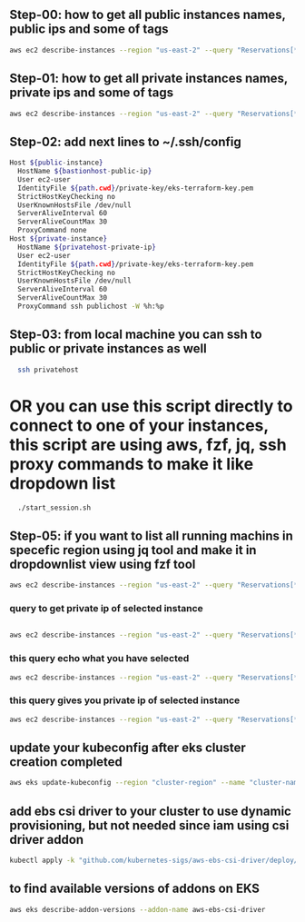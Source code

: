 ## Step-00: how to get all public instances names, public ips and some of tags 
```sh
aws ec2 describe-instances --region "us-east-2" --query "Reservations[*].Instances[*].{Instance:InstanceId,PublicIP:NetworkInterfaces[*].Association.PublicIp,Name:Tags[?Key=='Name']|[0].Value,Status:State.Name,Type:Tags[?Key=='type']|[0].Value}" --filter "Name=instance-state-name,Values=running" "Name=tag:type,Values=public" 
```
## Step-01: how to get all private instances names, private ips and some of tags 
```sh
aws ec2 describe-instances --region "us-east-2" --query "Reservations[*].Instances[*].{Instance:InstanceId,PrivateIP:NetworkInterfaces[*].PrivateIpAddress,Name:Tags[?Key=='Name']|[0].Value,Status:State.Name,Type:Tags[?Key=='type']|[0].Value}" --filter "Name=instance-state-name,Values=running" "Name=tag:type,Values=private" 
```
## Step-02: add next lines to ~/.ssh/config 
```sh
Host ${public-instance} 
  HostName ${bastionhost-public-ip}
  User ec2-user
  IdentityFile ${path.cwd}/private-key/eks-terraform-key.pem
  StrictHostKeyChecking no
  UserKnownHostsFile /dev/null
  ServerAliveInterval 60
  ServerAliveCountMax 30
  ProxyCommand none
Host ${private-instance} 
  HostName ${privatehost-private-ip}
  User ec2-user
  IdentityFile ${path.cwd}/private-key/eks-terraform-key.pem
  StrictHostKeyChecking no
  UserKnownHostsFile /dev/null
  ServerAliveInterval 60
  ServerAliveCountMax 30
  ProxyCommand ssh publichost -W %h:%p
```
## Step-03: from local machine you can ssh to public or private instances as well 
```sh
  ssh privatehost
```
# OR you can use this script directly to connect to one of your instances, this script are using aws, fzf, jq, ssh proxy commands to make it like dropdown list  

```sh
  ./start_session.sh
```


## Step-05: if you want to list all running machins in specefic region using jq tool and make it in dropdownlist view using fzf tool 
```sh
aws ec2 describe-instances --region "us-east-2" --query "Reservations[*].Instances[*].{Name:Tags[?Key=='Name']|[0].Value}" --filter "Name=instance-state-name,Values=running" | jq -r .[][0]."Name" | fzf 
```

### query to get private ip of selected instance 

```sh

aws ec2 describe-instances --region "us-east-2" --query "Reservations[*].Instances[*].{PrivateIP:NetworkInterfaces[*].PrivateIpAddress}" --filter "Name=tag:Name,Values=`aws ec2 describe-instances --region "us-east-2" --query "Reservations[*].Instances[*].{Name:Tags[?Key=='Name']|[0].Value}" --filter "Name=instance-state-name,Values=running" | jq .[0][0]."Name"`" | jq -r .[0][0]."PrivateIP"[0]

```

### this query echo what you have selected 

```sh
aws ec2 describe-instances --region "us-east-2" --query "Reservations[*].Instances[*].{Name:Tags[?Key=='Name']|[0].Value}" --filter "Name=instance-state-name,Values=running" | jq -r .[][0]."Name" | fzf | xargs -I '{}' echo {}

```

### this query gives you private ip of selected instance 
```sh
aws ec2 describe-instances --region "us-east-2" --query "Reservations[*].Instances[*].{Name:Tags[?Key=='Name']|[0].Value}" --filter "Name=instance-state-name,Values=running" | jq -r .[][0]."Name" | fzf | xargs -I '{}' aws ec2 describe-instances --region "us-east-2" --query "Reservations[*].Instances[*].{PrivateIP:NetworkInterfaces[*].PrivateIpAddress}" --filter "Name=tag:Name,Values={}" | jq -r .[0][0]."PrivateIP"[0]
```

## update your kubeconfig after eks cluster creation completed 
```sh
aws eks update-kubeconfig --region "cluster-region" --name "cluster-name"
```
## add ebs csi driver to your cluster to use dynamic provisioning, but not needed since iam using csi driver addon
```sh
kubectl apply -k "github.com/kubernetes-sigs/aws-ebs-csi-driver/deploy/kubernetes/overlays/stable/?ref=master"
```

## to find available versions of addons on EKS 
```sh
aws eks describe-addon-versions --addon-name aws-ebs-csi-driver
```